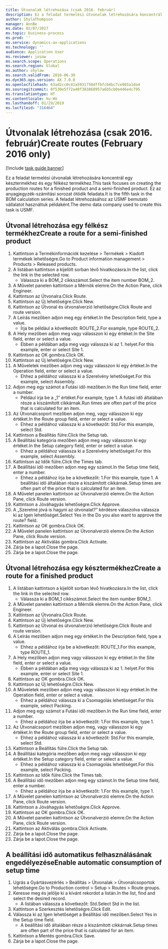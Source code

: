 ```yaml
---
title: Útvonalak létrehozása (csak 2016. február)
description: Ez a feladat termelési útvonalak létrehozására koncentrál egy késztermékhez és egy félkész termékhez.
author: ShylaThompson
manager: AnnBe
ms.date: 02/07/2017
ms.topic: business-process
ms.prod: ''
ms.service: dynamics-ax-applications
ms.technology: ''
audience: Application User
ms.reviewer: josaw
ms.search.scope: Operations
ms.search.region: Global
ms.author: shylaw
ms.search.validFrom: 2016-06-30
ms.dyn365.ops.version: AX 7.0.0
ms.openlocfilehash: 63ad2cc0c41a5931750dffbfc64bc7ce965a1da4
ms.sourcegitcommit: 0f530e5f72a40f383868957a6b5cb0e446e4c795
ms.translationtype: HT
ms.contentlocale: hu-HU
ms.lasthandoff: 01/29/2019
ms.locfileid: "316464"
---
```

# <a name="create-routes-february-2016-only"></a><span data-ttu-id="e9132-103">Útvonalak létrehozása (csak 2016. február)</span><span class="sxs-lookup"><span data-stu-id="e9132-103">Create routes (February 2016 only)</span></span>

[!include [task guide banner](../../includes/task-guide-banner.md)]

<span data-ttu-id="e9132-104">Ez a feladat termelési útvonalak létrehozására koncentrál egy késztermékhez és egy félkész termékhez.</span><span class="sxs-lookup"><span data-stu-id="e9132-104">This task focuses on creating the production routes for a finished product and a semi-finished product.</span></span> <span data-ttu-id="e9132-105">Ez az anyagjegyzék-számítási sorozat ötödik feladata.</span><span class="sxs-lookup"><span data-stu-id="e9132-105">It is the fifth task in the BOM calculation series.</span></span> <span data-ttu-id="e9132-106">A feladat létrehozásához az USMF bemutató vállalatot használtuk példaként.</span><span class="sxs-lookup"><span data-stu-id="e9132-106">The demo data company used to create this task is USMF.</span></span>


## <a name="create-a-route-for-a-semi-finished-product"></a><span data-ttu-id="e9132-107">Útvonal létrehozása egy félkész termékhez</span><span class="sxs-lookup"><span data-stu-id="e9132-107">Create a route for a semi-finished product</span></span>
1. <span data-ttu-id="e9132-108">Kattintson a Termékinformációk kezelése > Termékek > Kiadott termékek lehetőségre.</span><span class="sxs-lookup"><span data-stu-id="e9132-108">Go to Product information management > Products > Released products.</span></span>
2. <span data-ttu-id="e9132-109">A listában kattintson a kijelölt sorban lévő hivatkozásra.</span><span class="sxs-lookup"><span data-stu-id="e9132-109">In the list, click the link in the selected row.</span></span>
    * <span data-ttu-id="e9132-110">Válassza ki a BOM_2 cikkszámot.</span><span class="sxs-lookup"><span data-stu-id="e9132-110">Select the item number BOM_2.</span></span>  
3. <span data-ttu-id="e9132-111">A Művelet panelen kattintson a Mérnök elemre.</span><span class="sxs-lookup"><span data-stu-id="e9132-111">On the Action Pane, click Engineer.</span></span>
4. <span data-ttu-id="e9132-112">Kattintson az Útvonalra.</span><span class="sxs-lookup"><span data-stu-id="e9132-112">Click Route.</span></span>
5. <span data-ttu-id="e9132-113">Kattintson az Új lehetőségre.</span><span class="sxs-lookup"><span data-stu-id="e9132-113">Click New.</span></span>
6. <span data-ttu-id="e9132-114">Kattintson az Útvonal és útvonalverzió lehetőségre.</span><span class="sxs-lookup"><span data-stu-id="e9132-114">Click Route and route version.</span></span>
7. <span data-ttu-id="e9132-115">A Leírás mezőben adjon meg egy értéket.</span><span class="sxs-lookup"><span data-stu-id="e9132-115">In the Description field, type a value.</span></span>
    * <span data-ttu-id="e9132-116">Írja be például a következőt: ROUTE_2.</span><span class="sxs-lookup"><span data-stu-id="e9132-116">For example, type ROUTE_2.</span></span>  
8. <span data-ttu-id="e9132-117">A Hely mezőben adjon meg vagy válasszon ki egy értéket.</span><span class="sxs-lookup"><span data-stu-id="e9132-117">In the Site field, enter or select a value.</span></span>
    * <span data-ttu-id="e9132-118">Ebben a példában adja meg vagy válassza ki az 1. helyet.</span><span class="sxs-lookup"><span data-stu-id="e9132-118">For this example, enter or select Site 1.</span></span>  
9. <span data-ttu-id="e9132-119">Kattintson az OK gombra.</span><span class="sxs-lookup"><span data-stu-id="e9132-119">Click OK.</span></span>
10. <span data-ttu-id="e9132-120">Kattintson az Új lehetőségre.</span><span class="sxs-lookup"><span data-stu-id="e9132-120">Click New.</span></span>
11. <span data-ttu-id="e9132-121">A Műveletek mezőben adjon meg vagy válasszon ki egy értéket.</span><span class="sxs-lookup"><span data-stu-id="e9132-121">In the Operation field, enter or select a value.</span></span>
    * <span data-ttu-id="e9132-122">Ehhez a példához válassza ki a Szerelvény lehetőséget.</span><span class="sxs-lookup"><span data-stu-id="e9132-122">For this example, select Assembly.</span></span>  
12. <span data-ttu-id="e9132-123">Adjon meg egy számot a Futási idő mezőben.</span><span class="sxs-lookup"><span data-stu-id="e9132-123">In the Run time field, enter a number.</span></span>
    * <span data-ttu-id="e9132-124">Például írja be a „1” értéket.</span><span class="sxs-lookup"><span data-stu-id="e9132-124">For example, type 1.</span></span> <span data-ttu-id="e9132-125">A futási idő általában része a kiszámított cikkárnak.</span><span class="sxs-lookup"><span data-stu-id="e9132-125">Run times are often part of the price that is calculated for an item.</span></span>  
13. <span data-ttu-id="e9132-126">Az Útvonalcsoport mezőben adjon meg, vagy válasszon ki egy értéket.</span><span class="sxs-lookup"><span data-stu-id="e9132-126">In the Route group field, enter or select a value.</span></span>
    * <span data-ttu-id="e9132-127">Ehhez a példához válassza ki a következőt: Std.</span><span class="sxs-lookup"><span data-stu-id="e9132-127">For this example, select Std.</span></span>  
14. <span data-ttu-id="e9132-128">Kattintson a Beállítás fülre.</span><span class="sxs-lookup"><span data-stu-id="e9132-128">Click the Setup tab.</span></span>
15. <span data-ttu-id="e9132-129">A Beállítási kategória mezőben adjon meg vagy válasszon ki egy értéket.</span><span class="sxs-lookup"><span data-stu-id="e9132-129">In the Setup category field, enter or select a value.</span></span>
    * <span data-ttu-id="e9132-130">Ehhez a példához válassza ki a Szerelvény lehetőséget.</span><span class="sxs-lookup"><span data-stu-id="e9132-130">For this example, select Assembly.</span></span>  
16. <span data-ttu-id="e9132-131">Kattintson az Idők fülre.</span><span class="sxs-lookup"><span data-stu-id="e9132-131">Click the Times tab.</span></span>
17. <span data-ttu-id="e9132-132">A Beállítási idő mezőben adjon meg egy számot.</span><span class="sxs-lookup"><span data-stu-id="e9132-132">In the Setup time field, enter a number.</span></span>
    * <span data-ttu-id="e9132-133">Ehhez a példához írja be a következőt: 1.</span><span class="sxs-lookup"><span data-stu-id="e9132-133">For this example, type 1.</span></span> <span data-ttu-id="e9132-134">A beállítási idő általában része a kiszámított cikkárnak.</span><span class="sxs-lookup"><span data-stu-id="e9132-134">Setup times are often part of the price that is calculated for an item.</span></span>  
18. <span data-ttu-id="e9132-135">A Művelet panelen kattintson az Útvonalverzió elemre.</span><span class="sxs-lookup"><span data-stu-id="e9132-135">On the Action Pane, click Route version.</span></span>
19. <span data-ttu-id="e9132-136">Kattintson a Jóváhagyás lehetőségre.</span><span class="sxs-lookup"><span data-stu-id="e9132-136">Click Approve.</span></span>
20. <span data-ttu-id="e9132-137">A „Szeretné jóvá is hagyni az útvonalat?” kérdésre válaszolva válassza ki az Igen lehetőséget.</span><span class="sxs-lookup"><span data-stu-id="e9132-137">Select Yes in the Do you also want to approve the route? field.</span></span>
21. <span data-ttu-id="e9132-138">Kattintson az OK gombra.</span><span class="sxs-lookup"><span data-stu-id="e9132-138">Click OK.</span></span>
22. <span data-ttu-id="e9132-139">A Művelet panelen kattintson az Útvonalverzió elemre.</span><span class="sxs-lookup"><span data-stu-id="e9132-139">On the Action Pane, click Route version.</span></span>
23. <span data-ttu-id="e9132-140">Kattintson az Aktiválás gombra.</span><span class="sxs-lookup"><span data-stu-id="e9132-140">Click Activate.</span></span>
24. <span data-ttu-id="e9132-141">Zárja be a lapot.</span><span class="sxs-lookup"><span data-stu-id="e9132-141">Close the page.</span></span>
25. <span data-ttu-id="e9132-142">Zárja be a lapot.</span><span class="sxs-lookup"><span data-stu-id="e9132-142">Close the page.</span></span>

## <a name="create-a-route-for-a-finished-product"></a><span data-ttu-id="e9132-143">Útvonal létrehozása egy késztermékhez</span><span class="sxs-lookup"><span data-stu-id="e9132-143">Create a route for a finished product</span></span>
1. <span data-ttu-id="e9132-144">A listában kattintson a kijelölt sorban lévő hivatkozásra.</span><span class="sxs-lookup"><span data-stu-id="e9132-144">In the list, click the link in the selected row.</span></span>
    * <span data-ttu-id="e9132-145">Válassza ki a BOM_1 cikkszámot.</span><span class="sxs-lookup"><span data-stu-id="e9132-145">Select the item number BOM_1.</span></span>  
2. <span data-ttu-id="e9132-146">A Művelet panelen kattintson a Mérnök elemre.</span><span class="sxs-lookup"><span data-stu-id="e9132-146">On the Action Pane, click Engineer.</span></span>
3. <span data-ttu-id="e9132-147">Kattintson az Útvonalra.</span><span class="sxs-lookup"><span data-stu-id="e9132-147">Click Route.</span></span>
4. <span data-ttu-id="e9132-148">Kattintson az Új lehetőségre.</span><span class="sxs-lookup"><span data-stu-id="e9132-148">Click New.</span></span>
5. <span data-ttu-id="e9132-149">Kattintson az Útvonal és útvonalverzió lehetőségre.</span><span class="sxs-lookup"><span data-stu-id="e9132-149">Click Route and route version.</span></span>
6. <span data-ttu-id="e9132-150">A Leírás mezőben adjon meg egy értéket.</span><span class="sxs-lookup"><span data-stu-id="e9132-150">In the Description field, type a value.</span></span>
    * <span data-ttu-id="e9132-151">Ehhez a példához írja be a következőt: ROUTE_1.</span><span class="sxs-lookup"><span data-stu-id="e9132-151">For this example, type ROUTE_1.</span></span>  
7. <span data-ttu-id="e9132-152">A Hely mezőben adjon meg vagy válasszon ki egy értéket.</span><span class="sxs-lookup"><span data-stu-id="e9132-152">In the Site field, enter or select a value.</span></span>
    * <span data-ttu-id="e9132-153">Ebben a példában adja meg vagy válassza ki az 1. helyet.</span><span class="sxs-lookup"><span data-stu-id="e9132-153">For this example, enter or select Site 1.</span></span>  
8. <span data-ttu-id="e9132-154">Kattintson az OK gombra.</span><span class="sxs-lookup"><span data-stu-id="e9132-154">Click OK.</span></span>
9. <span data-ttu-id="e9132-155">Kattintson az Új lehetőségre.</span><span class="sxs-lookup"><span data-stu-id="e9132-155">Click New.</span></span>
10. <span data-ttu-id="e9132-156">A Műveletek mezőben adjon meg vagy válasszon ki egy értéket.</span><span class="sxs-lookup"><span data-stu-id="e9132-156">In the Operation field, enter or select a value.</span></span>
    * <span data-ttu-id="e9132-157">Ehhez a példához válassza ki a Csomagolás lehetőséget.</span><span class="sxs-lookup"><span data-stu-id="e9132-157">For this example, select Packing.</span></span>  
11. <span data-ttu-id="e9132-158">Adjon meg egy számot a Futási idő mezőben.</span><span class="sxs-lookup"><span data-stu-id="e9132-158">In the Run time field, enter a number.</span></span>
    * <span data-ttu-id="e9132-159">Ehhez a példához írja be a következőt: 1.</span><span class="sxs-lookup"><span data-stu-id="e9132-159">For this example, type 1.</span></span>  
12. <span data-ttu-id="e9132-160">Az Útvonalcsoport mezőben adjon meg, vagy válasszon ki egy értéket.</span><span class="sxs-lookup"><span data-stu-id="e9132-160">In the Route group field, enter or select a value.</span></span>
    * <span data-ttu-id="e9132-161">Ehhez a példához válassza ki a következőt: Std.</span><span class="sxs-lookup"><span data-stu-id="e9132-161">For this example, select Std.</span></span>  
13. <span data-ttu-id="e9132-162">Kattintson a Beállítás fülre.</span><span class="sxs-lookup"><span data-stu-id="e9132-162">Click the Setup tab.</span></span>
14. <span data-ttu-id="e9132-163">A Beállítási kategória mezőben adjon meg vagy válasszon ki egy értéket.</span><span class="sxs-lookup"><span data-stu-id="e9132-163">In the Setup category field, enter or select a value.</span></span>
    * <span data-ttu-id="e9132-164">Ehhez a példához válassza ki a Csomagolás lehetőséget.</span><span class="sxs-lookup"><span data-stu-id="e9132-164">For this example, select Packing.</span></span>  
15. <span data-ttu-id="e9132-165">Kattintson az Idők fülre.</span><span class="sxs-lookup"><span data-stu-id="e9132-165">Click the Times tab.</span></span>
16. <span data-ttu-id="e9132-166">A Beállítási idő mezőben adjon meg egy számot.</span><span class="sxs-lookup"><span data-stu-id="e9132-166">In the Setup time field, enter a number.</span></span>
    * <span data-ttu-id="e9132-167">Ehhez a példához írja be a következőt: 1.</span><span class="sxs-lookup"><span data-stu-id="e9132-167">For this example, type 1.</span></span>  
17. <span data-ttu-id="e9132-168">A Művelet panelen kattintson az Útvonalverzió elemre.</span><span class="sxs-lookup"><span data-stu-id="e9132-168">On the Action Pane, click Route version.</span></span>
18. <span data-ttu-id="e9132-169">Kattintson a Jóváhagyás lehetőségre.</span><span class="sxs-lookup"><span data-stu-id="e9132-169">Click Approve.</span></span>
19. <span data-ttu-id="e9132-170">Kattintson az OK gombra.</span><span class="sxs-lookup"><span data-stu-id="e9132-170">Click OK.</span></span>
20. <span data-ttu-id="e9132-171">A Művelet panelen kattintson az Útvonalverzió elemre.</span><span class="sxs-lookup"><span data-stu-id="e9132-171">On the Action Pane, click Route version.</span></span>
21. <span data-ttu-id="e9132-172">Kattintson az Aktiválás gombra.</span><span class="sxs-lookup"><span data-stu-id="e9132-172">Click Activate.</span></span>
22. <span data-ttu-id="e9132-173">Zárja be a lapot.</span><span class="sxs-lookup"><span data-stu-id="e9132-173">Close the page.</span></span>
23. <span data-ttu-id="e9132-174">Zárja be a lapot.</span><span class="sxs-lookup"><span data-stu-id="e9132-174">Close the page.</span></span>

## <a name="enable-automatic-consumption-of-setup-time"></a><span data-ttu-id="e9132-175">A beállítási idő automatikus felhasználásának engedélyezése</span><span class="sxs-lookup"><span data-stu-id="e9132-175">Enable automatic consumption of setup time</span></span>
1. <span data-ttu-id="e9132-176">Ugrás a Gyártásvezérlés > Beállítás > Útvonalak > Útvonalcsoportok lehetőségre.</span><span class="sxs-lookup"><span data-stu-id="e9132-176">Go to Production control > Setup > Routes > Route groups.</span></span>
2. <span data-ttu-id="e9132-177">Keresse meg és jelölje ki a kívánt rekordot a listán.</span><span class="sxs-lookup"><span data-stu-id="e9132-177">In the list, find and select the desired record.</span></span>
    * <span data-ttu-id="e9132-178">A listában válassza a következőt: Std.</span><span class="sxs-lookup"><span data-stu-id="e9132-178">Select Std in the list.</span></span>  
3. <span data-ttu-id="e9132-179">Kattintson a Szerkesztés lehetőségre.</span><span class="sxs-lookup"><span data-stu-id="e9132-179">Click Edit.</span></span>
4. <span data-ttu-id="e9132-180">Válassza ki az Igen lehetőséget a Beállítási idő mezőben.</span><span class="sxs-lookup"><span data-stu-id="e9132-180">Select Yes in the Setup time field.</span></span>
    * <span data-ttu-id="e9132-181">A beállítási idő általában része a kiszámított cikkárnak.</span><span class="sxs-lookup"><span data-stu-id="e9132-181">Setup times are often part of the price that is calculated for an item.</span></span>  
5. <span data-ttu-id="e9132-182">Kattintson a Mentés gombra.</span><span class="sxs-lookup"><span data-stu-id="e9132-182">Click Save.</span></span>
6. <span data-ttu-id="e9132-183">Zárja be a lapot.</span><span class="sxs-lookup"><span data-stu-id="e9132-183">Close the page.</span></span>


